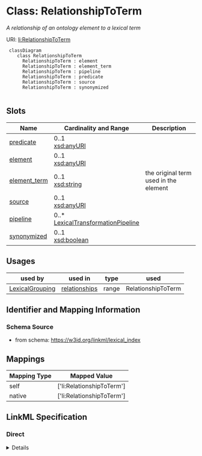 # Class: RelationshipToTerm
_A relationship of an ontology element to a lexical term_





URI: [li:RelationshipToTerm](https://w3id.org/linkml/lexical_index/RelationshipToTerm)




```{mermaid}
 classDiagram
    class RelationshipToTerm
      RelationshipToTerm : element
      RelationshipToTerm : element_term
      RelationshipToTerm : pipeline
      RelationshipToTerm : predicate
      RelationshipToTerm : source
      RelationshipToTerm : synonymized
      
```




<!-- no inheritance hierarchy -->


## Slots

| Name | Cardinality and Range  | Description  |
| ---  | ---  | --- |
| [predicate](predicate.md) | 0..1 <br/> [xsd:anyURI](http://www.w3.org/2001/XMLSchema#anyURI)  |   |
| [element](element.md) | 0..1 <br/> [xsd:anyURI](http://www.w3.org/2001/XMLSchema#anyURI)  |   |
| [element_term](element_term.md) | 0..1 <br/> [xsd:string](http://www.w3.org/2001/XMLSchema#string)  | the original term used in the element  |
| [source](source.md) | 0..1 <br/> [xsd:anyURI](http://www.w3.org/2001/XMLSchema#anyURI)  |   |
| [pipeline](pipeline.md) | 0..* <br/> [LexicalTransformationPipeline](LexicalTransformationPipeline.md)  |   |
| [synonymized](synonymized.md) | 0..1 <br/> [xsd:boolean](http://www.w3.org/2001/XMLSchema#boolean)  |   |


## Usages


| used by | used in | type | used |
| ---  | --- | --- | --- |
| [LexicalGrouping](LexicalGrouping.md) | [relationships](relationships.md) | range | RelationshipToTerm |



## Identifier and Mapping Information







### Schema Source


* from schema: https://w3id.org/linkml/lexical_index







## Mappings

| Mapping Type | Mapped Value |
| ---  | ---  |
| self | ['li:RelationshipToTerm'] |
| native | ['li:RelationshipToTerm'] |


## LinkML Specification

<!-- TODO: investigate https://stackoverflow.com/questions/37606292/how-to-create-tabbed-code-blocks-in-mkdocs-or-sphinx -->

### Direct

<details>
```yaml
name: RelationshipToTerm
description: A relationship of an ontology element to a lexical term
from_schema: https://w3id.org/linkml/lexical_index
rank: 1000
attributes:
  predicate:
    name: predicate
    from_schema: https://w3id.org/linkml/lexical_index
    rank: 1000
    range: uriorcurie
  element:
    name: element
    from_schema: https://w3id.org/linkml/lexical_index
    rank: 1000
    range: uriorcurie
  element_term:
    name: element_term
    description: the original term used in the element
    from_schema: https://w3id.org/linkml/lexical_index
    rank: 1000
  source:
    name: source
    from_schema: https://w3id.org/linkml/lexical_index
    rank: 1000
    range: uriorcurie
  pipeline:
    name: pipeline
    from_schema: https://w3id.org/linkml/lexical_index
    rank: 1000
    multivalued: true
    range: LexicalTransformationPipeline
  synonymized:
    name: synonymized
    from_schema: https://w3id.org/linkml/lexical_index
    rank: 1000
    range: boolean

```
</details>

### Induced

<details>
```yaml
name: RelationshipToTerm
description: A relationship of an ontology element to a lexical term
from_schema: https://w3id.org/linkml/lexical_index
rank: 1000
attributes:
  predicate:
    name: predicate
    from_schema: https://w3id.org/linkml/lexical_index
    rank: 1000
    alias: predicate
    owner: RelationshipToTerm
    domain_of:
    - RelationshipToTerm
    range: uriorcurie
  element:
    name: element
    from_schema: https://w3id.org/linkml/lexical_index
    rank: 1000
    alias: element
    owner: RelationshipToTerm
    domain_of:
    - RelationshipToTerm
    range: uriorcurie
  element_term:
    name: element_term
    description: the original term used in the element
    from_schema: https://w3id.org/linkml/lexical_index
    rank: 1000
    alias: element_term
    owner: RelationshipToTerm
    domain_of:
    - RelationshipToTerm
    range: string
  source:
    name: source
    from_schema: https://w3id.org/linkml/lexical_index
    rank: 1000
    alias: source
    owner: RelationshipToTerm
    domain_of:
    - RelationshipToTerm
    range: uriorcurie
  pipeline:
    name: pipeline
    from_schema: https://w3id.org/linkml/lexical_index
    rank: 1000
    multivalued: true
    alias: pipeline
    owner: RelationshipToTerm
    domain_of:
    - RelationshipToTerm
    range: LexicalTransformationPipeline
  synonymized:
    name: synonymized
    from_schema: https://w3id.org/linkml/lexical_index
    rank: 1000
    alias: synonymized
    owner: RelationshipToTerm
    domain_of:
    - RelationshipToTerm
    range: boolean

```
</details>